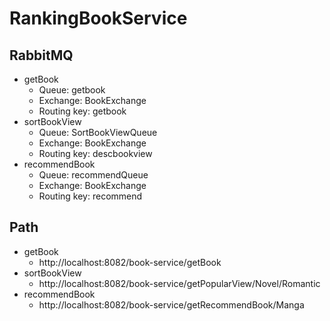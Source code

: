 # RankingBookService
## RabbitMQ
* getBook
  * Queue: getbook
  * Exchange: BookExchange
  * Routing key: getbook
* sortBookView
  * Queue: SortBookViewQueue
  * Exchange: BookExchange
  * Routing key: descbookview
* recommendBook
  * Queue: recommendQueue
  * Exchange: BookExchange
  * Routing key: recommend
## Path
* getBook
  * http://localhost:8082/book-service/getBook
* sortBookView
  * http://localhost:8082/book-service/getPopularView/Novel/Romantic
* recommendBook
  * http://localhost:8082/book-service/getRecommendBook/Manga
